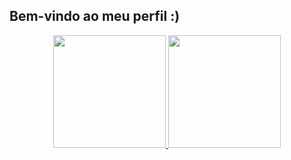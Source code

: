 <!-- 
- 👋 Hi, I’m @e1ghts1x, or just Emanuel.
- 🌎 I'm From Brazil, a lovely country <3
- 👀 I’m interested in learn more and more.
- 🌱 I’m currently learning system development and analysis (my first graduation).
-->
## Bem-vindo ao meu perfil :)
<div align="center">
  <a href="https://github.com/e1ghts1x">
  <img height="180em" src="https://github-readme-stats.vercel.app/api?username=e1ghts1x&show_icons=true&theme=dracula&include_all_commits=true count_private=true"/>
  <img height="180em" src="https://github-readme-stats.vercel.app/api/top-langs/?username=e1ghts1x&layout=compact&langs_count=7&theme=dracula"/>
</div>

<!---
e1ghts1x/e1ghts1x is a ✨ special ✨ repository because its `README.md` (this file) appears on your GitHub profile.
You can click the Preview link to take a look at your changes.
--->
